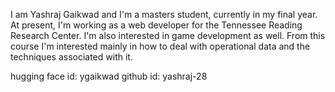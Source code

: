 I am Yashraj Gaikwad and I'm a masters student, currently in my final year. 
At present, I'm working as a web developer for the Tennessee Reading Research Center. 
I'm also interested in game development as well. 
From this course I'm interested mainly in how to deal with operational data and the techniques associated with it.

hugging face id: ygaikwad
github id: yashraj-28
